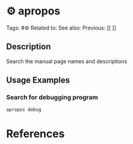 # ⚙️ apropos

Tags: #⚙️ 
Related to: 
See also: 
Previous: [[ ]]

## Description

Search the manual page names and descriptions

## Usage Examples

### Search for debugging program

	apropos debug

# References